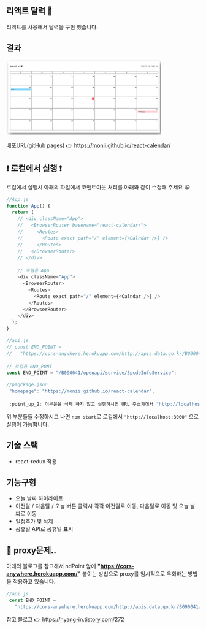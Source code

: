 ## 리액트 달력 :date:
리액트를 사용해서 달력을 구현 했습니다.  

## 결과 
<img src = "https://github.com/monii/react-calendar/blob/master/assets/react_calendar_img.png" width="80%" height="60%">

배포URL(gitHub pages) :point_right: https://monii.github.io/react-calendar/

## :exclamation: 로컬에서 실행 :exclamation:
로컬에서 실행시 아래의 파일에서 코맨트아웃 처리를 아래와 같이 수정해 주세요 :grinning:
```js
//App.js
function App() {
  return (
    // <div className="App">
    //   <BrowserRouter basename="react-calendar/">
    //     <Routes>
    //       <Route exact path="/" element={<Calndar />} />
    //     </Routes>
    //   </BrowserRouter>
    // </div>

    // 로컬용 App
    <div className="App">
      <BrowserRouter>
        <Routes>
          <Route exact path="/" element={<Calndar />} />
        </Routes>
      </BrowserRouter>
    </div>
  );
}
```
```js
//api.js
// const END_POINT =
//   "https://cors-anywhere.herokuapp.com/http://apis.data.go.kr/B090041/openapi/service/SpcdeInfoService";

// 로컬용 END_PONT
const END_POINT = "/B090041/openapi/service/SpcdeInfoService";
```
```js
//pagckage.json
 "homepage": "https://monii.github.io/react-calendar",  
 
 :point_up_2: 이부분을 삭제 하지 않고 실행하시면 URL 주소차에서 "http://localhost:3000"으로 실행해주세요
```

위 부분들들 수정하시고 나면 ```npm start```로 로컬에서 ```"http://localhost:3000"``` 으로 실행이 가능합니다.

## 기술 스택
* react-redux 적용

## 기능구형
* 오늘 날짜 하이라이트
* 이전달 / 다음달 / 오늘 버튼 클릭시 각각 이전달로 이동, 다음달로 이동 및 오늘 날짜로 이동
* 일정추가 및 삭제 
* 공휴일 API로 공휴일 표시

## :thinking: proxy문제..
아래의 블로그를 참고해서 ndPoint 앞에 **"https://cors-anywhere.herokuapp.com/"** 붙이는 방법으로 proxy를 임시적으로 우회하는 방법을 적용하고 있습니다.
```js
//api.js
 const END_POINT =
   "https://cors-anywhere.herokuapp.com/http://apis.data.go.kr/B090041/openapi/service/SpcdeInfoService";
```
참고 블로그 :point_right: https://nyang-in.tistory.com/272
